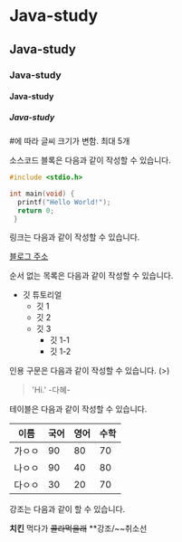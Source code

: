 # Java-study 
## Java-study
### Java-study
#### Java-study
##### Java-study
#에 따라 글씨 크기가 변함. 최대 5개

소스코드 블록은 다음과 같이 작성할 수 있습니다.

```c
#include <stdio.h>

int main(void) {
  printf("Hello World!");
  return 0;
 }
  ```
  
  
  
링크는 다음과 같이 작성할 수 있습니다.
  
 [블로그 주소](url)
  
  
  
순서 없는 목록은 다음과 같이 작성할 수 있습니다.
  
 * 깃 튜토리얼
   * 깃 1
   * 깃 2
   * 깃 3
     * 깃 1-1
     * 깃 1-2
      
      
      
인용 구문은 다음과 같이 작성할 수 있습니다. (>)

> 'Hi.' -다혜-



테이블은 다음과 같이 작성할 수 있습니다.

이름|국어|영어|수학
---|---|---|---|
가ㅇㅇ|90|80|70|
나ㅇㅇ|90|40|80|
다ㅇㅇ|30|20|70|



강조는 다음과 같이 할 수 있습니다.

**치킨** 먹다가 ~~콜라먹을래~~
**강조/~~취소선


